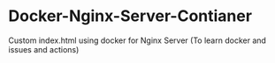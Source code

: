 # Docker-Nginx-Server-Contianer
Custom index.html using docker for  Nginx Server (To learn docker and issues and actions)
